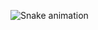 
  ![Snake animation](https://github.com/snom0191/snom0191/blob/output/github-contribution-grid-snake.svg)

